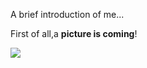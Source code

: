 A brief introduction of me...

First of all,a **picture is coming**! 

![](https://thumbnail0.baidupcs.com/thumbnail/e546dbfc6d0a9f3314daa55cb0ebd5d8?fid=98639929-250528-225760010822395&time=1538658000&rt=sh&sign=FDTAER-DCb740ccc5511e5e8fedcff06b081203-F97GMjxQ1raahmNdt10Vd4oEFnU%3D&expires=8h&chkv=0&chkbd=0&chkpc=&dp-logid=6422143378816389351&dp-callid=0&size=c710_u400&quality=100&vuk=-&ft=video)
